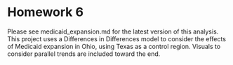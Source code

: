 # Homework 6

Please see medicaid_expansion.md for the latest version of this analysis. This project uses a Differences in Differences model to consider the effects of Medicaid expansion in Ohio, using Texas as a control region. Visuals to consider parallel trends are included toward the end.
